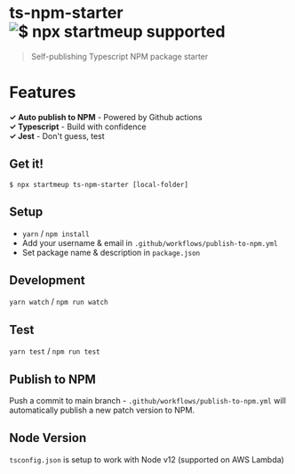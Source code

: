 # ts-npm-starter ![$ npx startmeup supported](https://img.shields.io/static/v1?label=$npx%20startmeup%20&color=CB3837&logo=npm&message=ts-npm-starter)
> Self-publishing Typescript NPM package starter

# Features
**✓ Auto publish to NPM** - Powered by Github actions  
**✓ Typescript** - Build with confidence  
**✓ Jest** - Don't guess, test

## Get it!
`$ npx startmeup ts-npm-starter [local-folder]`

## Setup
* `yarn` / `npm install`
* Add your username & email in `.github/workflows/publish-to-npm.yml`
* Set package name & description in `package.json`

## Development
`yarn watch` / `npm run watch`

## Test
`yarn test` / `npm run test`

## Publish to NPM
Push a commit to main branch - `.github/workflows/publish-to-npm.yml` will automatically publish a new patch version to NPM.

## Node Version
`tsconfig.json` is setup to work with Node v12 (supported on AWS Lambda)